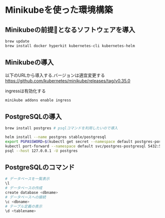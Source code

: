 # Minikubeを使った環境構築

## Minikubeの前提となるソフトウェアを導入

```bash
brew update
brew install docker hyperkit kubernetes-cli kubernetes-helm
```

## Minikubeの導入

以下のURLから導入する.バージョンは適宜変更する
https://github.com/kubernetes/minikube/releases/tag/v0.35.0

ingressは有効化する

```bash
minikube addons enable ingress
```

## PostgreSQLの導入

```bash
brew install postgres # psqlコマンドを利用したいので導入

helm install --name postgres stable/postgresql
export PGPASSWORD=$(kubectl get secret --namespace default postgres-postgresql -o jsonpath="{.data.postgresql-password}" | base64 --decode)
kubectl port-forward --namespace default svc/postgres-postgresql 5432:5432 &
psql --host 127.0.0.1 -U postgres
```

## PostgreSQLのコマンド

```bash
# データベースを一覧表示
\l
# データベースの作成
create database <dbname>
# データベースへの接続
\c <dbname>
# テーブル定義の表示
\d <tablename>
```
